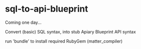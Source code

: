 sql-to-api-blueprint
====================

Coming one day...

Convert (basic) SQL syntax, into stub Apiary Blueprint API syntax

run 'bundle' to install required RubyGem (matter_compiler)